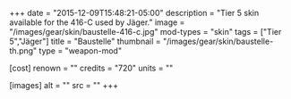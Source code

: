 +++
date = "2015-12-09T15:48:21-05:00"
description = "Tier 5 skin available for the 416-C used by Jäger."
image = "/images/gear/skin/baustelle-416-c.jpg"
mod-types = "skin"
tags = ["Tier 5","Jäger"]
title = "Baustelle"
thumbnail = "/images/gear/skin/baustelle-th.png"
type = "weapon-mod"

[cost]
  renown = ""
  credits = "720"
  units = ""

[images]
  alt = ""
  src = ""
+++

